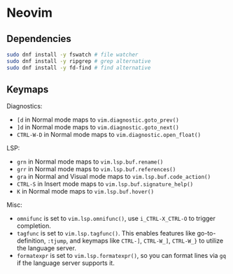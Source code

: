 # Neovim

## Dependencies

```sh
sudo dnf install -y fswatch # file watcher
sudo dnf install -y ripgrep # grep alternative
sudo dnf install -y fd-find # find alternative
```

## Keymaps

Diagnostics:

* `[d` in Normal mode maps to `vim.diagnostic.goto_prev()`
* `]d` in Normal mode maps to `vim.diagnostic.goto_next()`
* `CTRL-W-D` in Normal mode maps to `vim.diagnostic.open_float()`

LSP:

* `grn` in Normal mode maps to `vim.lsp.buf.rename()`
* `grr` in Normal mode maps to `vim.lsp.buf.references()`
* `gra` in Normal and Visual mode maps to `vim.lsp.buf.code_action()`
* `CTRL-S` in Insert mode maps to `vim.lsp.buf.signature_help()`
* `K` in Normal mode maps to `vim.lsp.buf.hover()`

Misc:

* `omnifunc` is set to `vim.lsp.omnifunc()`, use `i_CTRL-X_CTRL-O` to trigger completion.
* `tagfunc` is set to `vim.lsp.tagfunc()`. This enables features like go-to-definition, `:tjump`, and keymaps like `CTRL-]`, `CTRL-W_]`, `CTRL-W_}` to utilize the language server.
* `formatexpr` is set to `vim.lsp.formatexpr()`, so you can format lines via `gq` if the language server supports it.
